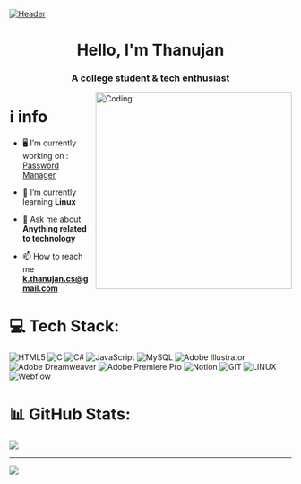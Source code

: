 [![Header](https://miro.medium.com/max/4800/1*w2X7ExLGBzb-iznRW1rAVw.webp)](https://www.creative-tim.com/)
<h1 align="center">Hello, I'm Thanujan</h1>
<h3 align="center">A college student & tech enthusiast</h3>
<img align="right" alt="Coding" width="350"  src="https://i.pinimg.com/originals/e4/26/70/e426702edf874b181aced1e2fa5c6cde.gif"/>

# ℹ️ info
- 🖥️ I’m currently working on : [Password Manager](https://github.com/daemonexe/password-Manager)

- 🌱 I’m currently learning **Linux**

- 💬 Ask me about **Anything related to technology**

- 📫 How to reach me **k.thanujan.cs@gmail.com**

# 💻 Tech Stack:
![HTML5](https://img.shields.io/badge/html5-%23E34F26.svg?style=for-the-badge&logo=html5&logoColor=white) ![C](https://img.shields.io/badge/c-%2300599C.svg?style=for-the-badge&logo=c&logoColor=white) ![C#](https://img.shields.io/badge/c%23-%23239120.svg?style=for-the-badge&logo=c-sharp&logoColor=white) ![JavaScript](https://img.shields.io/badge/javascript-%23323330.svg?style=for-the-badge&logo=javascript&logoColor=%23F7DF1E) ![MySQL](https://img.shields.io/badge/mysql-%2300f.svg?style=for-the-badge&logo=mysql&logoColor=white) ![Adobe Illustrator](https://img.shields.io/badge/adobeillustrator-%23FF9A00.svg?style=for-the-badge&logo=adobeillustrator&logoColor=white) ![Adobe Dreamweaver](https://img.shields.io/badge/Adobe%20Dreamweaver-FF61F6.svg?style=for-the-badge&logo=Adobe%20Dreamweaver&logoColor=white) ![Adobe Premiere Pro](https://img.shields.io/badge/Adobe%20Premiere%20Pro-9999FF.svg?style=for-the-badge&logo=Adobe%20Premiere%20Pro&logoColor=white) ![Notion](https://img.shields.io/badge/Notion-%23000000.svg?style=for-the-badge&logo=notion&logoColor=white) ![GIT](https://img.shields.io/badge/Git-fc6d26?style=for-the-badge&logo=git&logoColor=white) ![LINUX](https://img.shields.io/badge/Linux-FCC624?style=for-the-badge&logo=linux&logoColor=black) ![Webflow](https://img.shields.io/badge/Webflow-4353FF?style=for-the-badge&logo=webflow&logoColor=white)


# 📊 GitHub Stats:
![](https://github-readme-streak-stats.herokuapp.com/?user=daemonexe&theme=dark&hide_border=false)<br/>

---
[![](https://visitcount.itsvg.in/api?id=daemonexe&icon=1&color=0)](https://visitcount.itsvg.in)

<!-- Proudly created with GPRM ( https://gprm.itsvg.in ) -->

